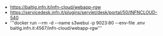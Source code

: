 - https://baltig.infn.it/infn-cloud/webapp-rgw
- https://servicedesk.infn.it/plugins/servlet/desk/portal/50/INFNCLOUD-540
- '''docker run --rm -d --name s3webui -p 9023:80 --env-file .env   baltig.infn.it:4567/infn-cloud/webapp-rgw'''
